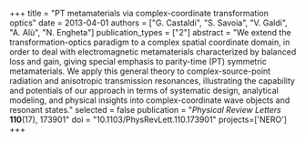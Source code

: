 +++
title = "PT metamaterials via complex-coordinate transformation optics"
date = 2013-04-01
authors = ["G. Castaldi", "S. Savoia", "V. Galdi", "A. Alù", "N. Engheta"]
publication_types = ["2"]
abstract = "We extend the transformation-optics paradigm to a complex spatial coordinate domain, in order to deal with electromagnetic metamaterials characterized by balanced loss and gain, giving special emphasis to parity-time (PT) symmetric metamaterials. We apply this general theory to complex-source-point radiation and anisotropic transmission resonances, illustrating the capability and potentials of our approach in terms of systematic design, analytical modeling, and physical insights into complex-coordinate wave objects and resonant states."
selected = false
publication = "*Physical Review Letters* **110**(17), 173901"
doi = "10.1103/PhysRevLett.110.173901"
projects=['NERO']
+++
